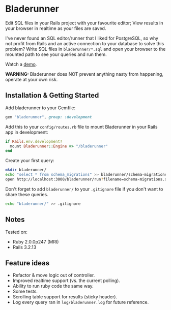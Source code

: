 # Bladerunner

Edit SQL files in your Rails project with your favourite editor; View results in your browser in realtime as your files are saved.

I've never found an SQL editor/runner that I liked for PostgreSQL, so why not profit from Rails and an active connection to your database to solve this problem? Write SQL files in `bladerunner/*.sql` and open your browser to the mounted path to see your queries and run them.

Watch a [demo](http://www.youtube.com/watch?v=r1858nYdQQk).

**WARNING:** Bladerunner does NOT prevent anything nasty from happening, operate at your own risk.

## Installation & Getting Started

Add bladerunner to your Gemfile:

```ruby
gem "bladerunner", group: :development
```

Add this to your `config/routes.rb` file to mount Bladerunner in your Rails app in development:

```ruby
if Rails.env.development?
  mount Bladerunner::Engine => "/bladerunner"
end
```

Create your first query:

```sh
mkdir bladerunner/
echo "select * from schema_migrations" >> bladerunner/schema-migrations.sql
open http://localhost:3000/bladerunner/run?filename=schema-migrations.sql
```

Don't forget to add `bladerunner/` to your `.gitignore` file if you don't want to share these queries.

```sh
echo "bladerunner/" >> .gitignore
```

## Notes

Tested on:

* Ruby 2.0.0p247 (MRI)
* Rails 3.2.13


## Feature ideas

* Refactor & move logic out of controller.
* Improved realtime support (vs. the current polling).
* Ability to run ruby code the same way.
* Some tests.
* Scrolling table support for results (sticky header).
* Log every query ran in `log/bladerunner.log` for future reference.
